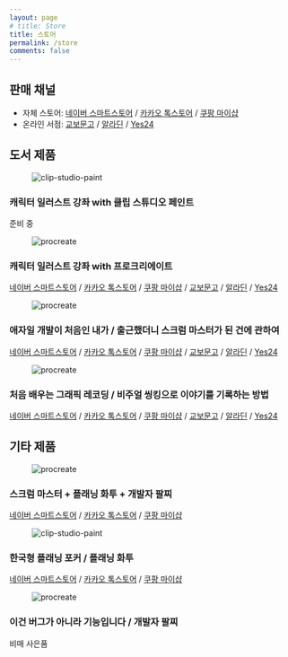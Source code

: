 ```yaml
---
layout: page
# title: Store
title: 스토어
permalink: /store
comments: false
---
```

<div class="row">
    <div class="col">
        <h2>판매 채널</h2>
        <ul>
            <li>
            자체 스토어: <a href="https://smartstore.naver.com/zzom/" target="_blank" class="link-shop">네이버 스마트스토어</a> / 
            <a href="https://store.kakao.com/zzom" target="_blank" class="link-shop">카카오 톡스토어</a> / 
            <a href="https://shop.coupang.com/zzom" target="_blank" class="link-shop">쿠팡 마이샵</a>
            </li>
            <li>
            온라인 서점: <a href="https://search.kyobobook.co.kr/search?keyword=ZZOM" target="_blank" class="link-shop">교보문고</a> / 
            <a href="https://www.aladin.co.kr/search/wsearchresult.aspx?SearchWord=zzom" target="_blank" class="link-shop">알라딘</a> / 
            <a href="https://www.yes24.com/Product/Search?query=ZZOM" target="_blank" class="link-shop">Yes24</a>
            </li>
        </ul>
    </div>
</div>

<h2>도서 제품</h2>
<div class="row">
    <div class="col-lg-3 col-md-6">
        <figure>        
            <img class="" src="{{site.baseurl}}/assets/images/products/thumbnail/clip-studio-paint (1024 x 1024).png" alt="clip-studio-paint" />
        </figure>
        <h3>캐릭터 일러스트 강좌 with 클립 스튜디오 페인트</h3>
        <p>준비 중</p>
    </div>
    <div class="col-lg-3 col-md-6">
        <figure>        
            <img class="" src="{{site.baseurl}}/assets/images/products/thumbnail/procreate (1024 x 1024).png" alt="procreate" />
        </figure>
        <h3>캐릭터 일러스트 강좌 with 프로크리에이트</h3>
        <a href="https://smartstore.naver.com/zzom/products/11203326459" target="_blank" class="link-shop">네이버 스마트스토어</a> / 
        <a href="https://store.kakao.com/zzom/products/459598383" target="_blank" class="link-shop">카카오 톡스토어</a> / 
        <a href="https://www.coupang.com/vp/products/8486619053?itemId=24561130530" target="_blank" class="link-shop">쿠팡 마이샵</a> / 
        <a href="https://product.kyobobook.co.kr/detail/S000214869913" target="_blank" class="link-shop">교보문고</a> / 
        <a href="https://www.aladin.co.kr/shop/wproduct.aspx?ItemId=353471467" target="_blank" class="link-shop">알라딘</a> / 
        <a href="https://www.yes24.com/Product/Goods/139938349" target="_blank" class="link-shop">Yes24</a>
    </div>
    <div class="col-lg-3 col-md-6">
        <figure>        
            <img class="" src="{{site.baseurl}}/assets/images/products/thumbnail/scrum-master (1024 x 1024).png" alt="procreate" />
        </figure>
        <h3>애자일 개발이 처음인 내가 / 출근했더니 스크럼 마스터가 된 건에 관하여</h3>        
        <a href="https://smartstore.naver.com/zzom/products/7616969339" target="_blank" class="link-shop">네이버 스마트스토어</a> / 
        <a href="https://store.kakao.com/zzom/products/327304887" target="_blank" class="link-shop">카카오 톡스토어</a> / 
        <a href="https://www.coupang.com/vp/products/7818693366?itemId=21229627613" target="_blank" class="link-shop">쿠팡 마이샵</a> / 
        <a href="https://product.kyobobook.co.kr/detail/S000200083569" target="_blank" class="link-shop">교보문고</a> / 
        <a href="https://www.aladin.co.kr/shop/wproduct.aspx?ItemId=304705923" target="_blank" class="link-shop">알라딘</a> / 
        <a href="https://www.yes24.com/Product/Goods/115143425" target="_blank" class="link-shop">Yes24</a>
    </div>
    <div class="col-lg-3 col-md-6">
        <figure>        
            <img class="" src="{{site.baseurl}}/assets/images/products/thumbnail/graphic-recording  (1024 x 1024).png" alt="procreate" />
        </figure>
        <h3>처음 배우는 그래픽 레코딩 / 비주얼 씽킹으로 이야기를 기록하는 방법</h3>        
        <a href="https://smartstore.naver.com/zzom/products/6237850646" target="_blank" class="link-shop">네이버 스마트스토어</a> / 
        <a href="https://store.kakao.com/zzom/products/327297939" target="_blank" class="link-shop">카카오 톡스토어</a> / 
        <a href="https://www.coupang.com/vp/products/7818691318?itemId=21229618640" target="_blank" class="link-shop">쿠팡 마이샵</a> / 
        <a href="https://product.kyobobook.co.kr/detail/S000001986426" target="_blank" class="link-shop">교보문고</a> / 
        <a href="https://www.aladin.co.kr/shop/wproduct.aspx?ItemId=279313050" target="_blank" class="link-shop">알라딘</a> / 
        <a href="https://www.yes24.com/Product/Goods/103597086" target="_blank" class="link-shop">Yes24</a>
    </div>
</div>

<h2>기타 제품</h2>
<div class="row">
    <div class="col-lg-3 col-md-6">
        <figure>        
            <img class="" src="{{site.baseurl}}/assets/images/products/thumbnail/book + card + wristband (1024 x 1024).png" alt="procreate" />
        </figure>
        <h3>스크럼 마스터 + 플래닝 화투 + 개발자 팔찌</h3>
        <a href="https://smartstore.naver.com/zzom/products/9369262815" target="_blank" class="link-shop">네이버 스마트스토어</a> / 
        <a href="https://store.kakao.com/zzom/products/327309340" target="_blank" class="link-shop">카카오 톡스토어</a> / 
        <a href="https://www.coupang.com/vp/products/7818693379?itemId=21229627719" target="_blank" class="link-shop">쿠팡 마이샵</a>
    </div>
    <div class="col-lg-3 col-md-6">
        <figure>        
            <img class="" src="{{site.baseurl}}/assets/images/products/thumbnail/planning-hwatu  (1024 x 1024).png" alt="clip-studio-paint" />
        </figure>
        <h3>한국형 플래닝 포커 / 플래닝 화투</h3>
        <a href="https://smartstore.naver.com/zzom/products/7795982587" target="_blank" class="link-shop">네이버 스마트스토어</a> / 
        <a href="https://store.kakao.com/zzom/products/327309342" target="_blank" class="link-shop">카카오 톡스토어</a> / 
        <a href="https://www.coupang.com/vp/products/7818693397?itemId=21229627810" target="_blank" class="link-shop">쿠팡 마이샵</a>
    </div>
    <div class="col-lg-3 col-md-6">
        <figure>
            <img class="" src="{{site.baseurl}}/assets/images/products/thumbnail/developer-silicon-wristband (1024 x 1024).png" alt="procreate" />
        </figure>
        <h3>이건 버그가 아니라 기능입니다 / 개발자 팔찌</h3>
        비매 사은품
    </div>
    <div class="col-lg-3 col-md-6">
    </div>
</div>